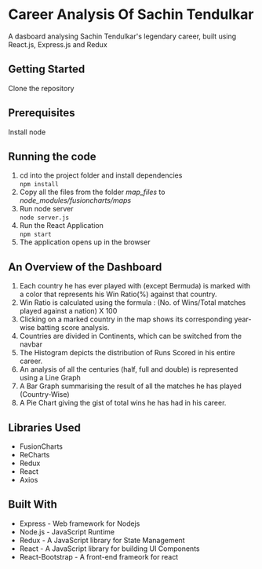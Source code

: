 # Career Analysis Of Sachin Tendulkar
A dasboard analysing Sachin Tendulkar's legendary career, built using React.js, Express.js and Redux
## Getting Started
Clone the repository
## Prerequisites
Install node
## Running the code
1. cd into the project folder and install dependencies\
```npm install```
2. Copy all the files from the folder *map_files* to *node_modules/fusioncharts/maps*
3. Run node server\
```node server.js```
4. Run the React Application\
```npm start```
5. The application opens up in the browser
## An Overview of the Dashboard
1. Each country he has ever played with (except Bermuda) is marked with a color that represents his Win Ratio(%) against that country.
2. Win Ratio is calculated using the formula : (No. of Wins/Total matches played against a nation) X 100  
3. Clicking on a marked country in the map shows its corresponding year-wise batting score analysis.
4. Countries are divided in Continents, which can be switched from the navbar
5. The Histogram depicts the distribution of Runs Scored in his entire career.
6. An analysis of all the centuries (half, full and double) is represented using a Line Graph
7. A Bar Graph summarising the result of all the matches he has played (Country-Wise)
8. A Pie Chart giving the gist of total wins he has had in his career.
## Libraries Used
- FusionCharts
- ReCharts
- Redux
- React
- Axios
## Built With
- Express - Web framework for Nodejs
- Node.js - JavaScript Runtime
- Redux - A JavaScript library for State Management
- React - A JavaScript library for building UI Components
- React-Bootstrap - A front-end frameork for react


